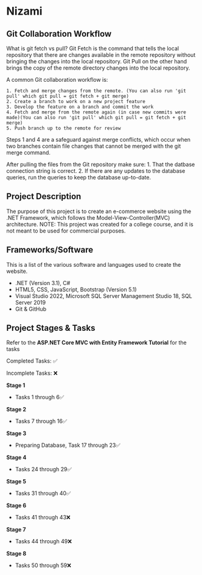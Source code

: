 # **Nizami**

## **Git Collaboration Workflow**

What is git fetch vs pull?
Git Fetch is the command that tells the local repository that there are changes available in the remote repository without bringing the changes into the local repository. Git Pull on the other hand brings the copy of the remote directory changes into the local repository.

A common Git collaboration workflow is:

    1. Fetch and merge changes from the remote. (You can also run 'git pull' which git pull = git fetch + git merge) 
    2. Create a branch to work on a new project feature
    3. Develop the feature on a branch and commit the work
    4. Fetch and merge from the remote again (in case new commits were made)(You can also run 'git pull' which git pull = git fetch + git merge) 
    5. Push branch up to the remote for review

Steps 1 and 4 are a safeguard against merge conflicts, which occur when two branches contain file changes that cannot be merged with the git merge command.

After pulling the files from the Git repository make sure:
    1. That the datbase connection string is correct.
    2. If there are any updates to the database queries, run the queries to keep the database up-to-date.

## **Project Description**

The purpose of this project is to create an e-commerce website using the .NET Framework, which follows the Model-View-Controller(MVC) architecture. NOTE: This project was created for a college course, and it is not meant to be used for commercial purposes. 

## **Frameworks/Software**

This is a list of the various software and languages used to create the website.

- .NET (Version 3.1), C#
- HTML5, CSS, JavaScript, Bootstrap (Version 5.1)
- Visual Studio 2022, Microsoft SQL Server Management Studio 18, SQL Server 2019
- Git & GitHub

## **Project Stages** & Tasks

Refer to the **ASP.NET Core MVC with Entity Framework Tutorial** for the tasks 

Completed Tasks: :white_check_mark:

Incomplete Tasks:  :x:

**Stage 1** 

- Tasks 1 through 6:white_check_mark:

**Stage 2** 

- Tasks 7 through 16:white_check_mark:

**Stage 3**

- Preparing Database, Task 17 through 23:white_check_mark:

**Stage 4**

- Tasks 24 through 29:white_check_mark:

**Stage 5**

- Tasks 31 through 40:white_check_mark:

**Stage 6**

- Tasks 41 through 43:x:

**Stage 7**

- Tasks 44 through 49:x:

**Stage 8**

- Tasks 50 through 59:x:

